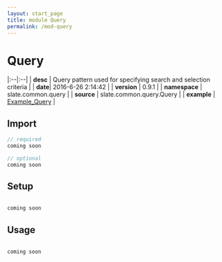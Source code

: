 ```yaml
---
layout: start_page
title: module Query
permalink: /mod-query
---
```


# Query

|:--|:--|
| **desc** | Query pattern used for specifying search and selection criteria | 
| **date**| 2016-6-26 2:14:42 |
| **version** | 0.9.1  |
| **namespace** | slate.common.query  |
| **source** | slate.common.query.Query  |
| **example** | [Example_Query](https://github.com/code-helix/slatekit/blob/master/src/apps/scala/slate-examples/src/main/scala/slate/examples/Example_Query.scala) |

## Import
```scala 
// required 
coming soon

// optional 
coming soon

```

## Setup
```scala

coming soon

```

## Usage
```scala

coming soon

```


